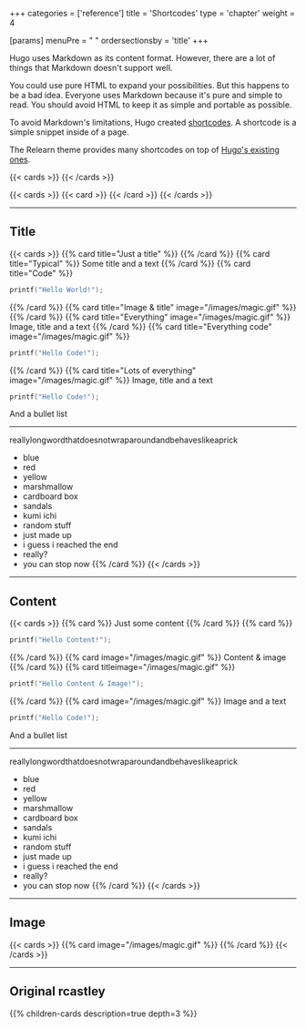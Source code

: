 +++
categories = ['reference']
title = 'Shortcodes'
type = 'chapter'
weight = 4

[params]
  menuPre = "<i class='fa-fw fas fa-shapes'></i> "
  ordersectionsby = 'title'
+++

Hugo uses Markdown as its content format. However, there are a lot of things that Markdown doesn't support well.

You could use pure HTML to expand your possibilities. But this happens to be a bad idea. Everyone uses Markdown because it's pure and simple to read. You should avoid HTML to keep it as simple and portable as possible.

To avoid Markdown's limitations, Hugo created [shortcodes](https://gohugo.io/content-management/shortcodes/). A shortcode is a simple snippet inside of a page.

The Relearn theme provides many shortcodes on top of [Hugo's existing ones](https://gohugo.io/content-management/shortcodes/#embedded-shortcodes).

{{< cards >}}
{{< /cards >}}

{{< cards >}}
{{< card >}}
{{< /card >}}
{{< /cards >}}

---

## Title

{{< cards >}}
{{% card title="Just a title" %}}
{{% /card %}}
{{% card title="Typical" %}}
Some title and a text
{{% /card %}}
{{% card title="Code" %}}
```c
printf("Hello World!");
```
{{% /card %}}
{{% card title="Image & title" image="/images/magic.gif" %}}
{{% /card %}}
{{% card title="Everything" image="/images/magic.gif" %}}
Image, title and a text
{{% /card %}}
{{% card title="Everything code" image="/images/magic.gif" %}}
```c
printf("Hello Code!");
```
{{% /card %}}
{{% card title="Lots of everything" image="/images/magic.gif" %}}
Image, title and a text

```c
printf("Hello Code!");
```

And a bullet list

---

reallylongwordthatdoesnotwraparoundandbehaveslikeaprick

- blue
- red
- yellow
- marshmallow
- cardboard box
- sandals
- kumi ichi
- random stuff
- just made up
- i guess i reached the end
- really?
- you can stop now
{{% /card %}}
{{< /cards >}}

---

## Content

{{< cards >}}
{{% card %}}
Just some content
{{% /card %}}
{{% card %}}
```c
printf("Hello Content!");
```
{{% /card %}}
{{% card image="/images/magic.gif" %}}
Content & image
{{% /card %}}
{{% card titleimage="/images/magic.gif" %}}
```c
printf("Hello Content & Image!");
```
{{% /card %}}
{{% card image="/images/magic.gif" %}}
Image and a text

```c
printf("Hello Code!");
```

And a bullet list

---

reallylongwordthatdoesnotwraparoundandbehaveslikeaprick

- blue
- red
- yellow
- marshmallow
- cardboard box
- sandals
- kumi ichi
- random stuff
- just made up
- i guess i reached the end
- really?
- you can stop now
{{% /card %}}
{{< /cards >}}

---

## Image

{{< cards >}}
{{% card image="/images/magic.gif" %}}
{{% /card %}}
{{< /cards >}}

---

## Original rcastley

{{% children-cards description=true depth=3 %}}

